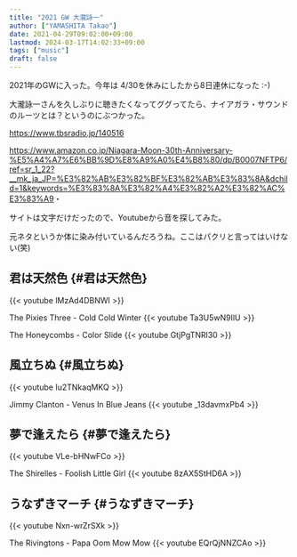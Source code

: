 ```yaml
---
title: "2021 GW 大瀧詠一"
author: ["YAMASHITA Takao"]
date: 2021-04-29T09:02:00+09:00
lastmod: 2024-03-17T14:02:33+09:00
tags: ["music"]
draft: false
---
```


2021年のGWに入った。今年は 4/30を休みにしたから8日連休になった :-)

大瀧詠一さんを久しぶりに聴きたくなってググってたら、ナイアガラ・サウンドのルーツとは？というのにぶつかった。

<https://www.tbsradio.jp/140516>

<https://www.amazon.co.jp/Niagara-Moon-30th-Anniversary-%E5%A4%A7%E6%BB%9D%E8%A9%A0%E4%B8%80/dp/B0007NFTP6/ref=sr_1_22?__mk_ja_JP=%E3%82%AB%E3%82%BF%E3%82%AB%E3%83%8A&dchild=1&keywords=%E3%83%8A%E3%82%A4%E3%82%A2%E3%82%AC%E3%83%A9>・

サイトは文字だけだったので、Youtubeから音を探してみた。

元ネタというか体に染み付いているんだろうね。ここはパクリと言ってはいけない(笑)


## 君は天然色 {#君は天然色}

{{&lt; youtube lMzAd4DBNWI &gt;}}

The Pixies Three - Cold Cold Winter
{{&lt; youtube Ta3U5wN9IlU &gt;}}

The Honeycombs - Color Slide
{{&lt; youtube GtjPgTNRl30 &gt;}}


## 風立ちぬ {#風立ちぬ}

{{&lt; youtube Iu2TNkaqMKQ &gt;}}

Jimmy Clanton - Venus In Blue Jeans
{{&lt; youtube \_13davmxPb4 &gt;}}


## 夢で逢えたら {#夢で逢えたら}

{{&lt; youtube VLe-bHNwFCo &gt;}}

The Shirelles - Foolish Little Girl
{{&lt; youtube 8zAX5StHD6A &gt;}}


## うなずきマーチ {#うなずきマーチ}

{{&lt; youtube Nxn-wrZrSXk &gt;}}

The Rivingtons - Papa Oom Mow Mow
{{&lt; youtube EQrQjNNZCAo &gt;}}
